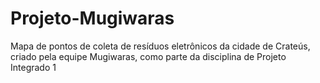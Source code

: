 # Projeto-Mugiwaras
Mapa de pontos de coleta de resíduos eletrônicos da cidade de Crateús, criado pela equipe Mugiwaras, como parte da disciplina de Projeto Integrado 1
